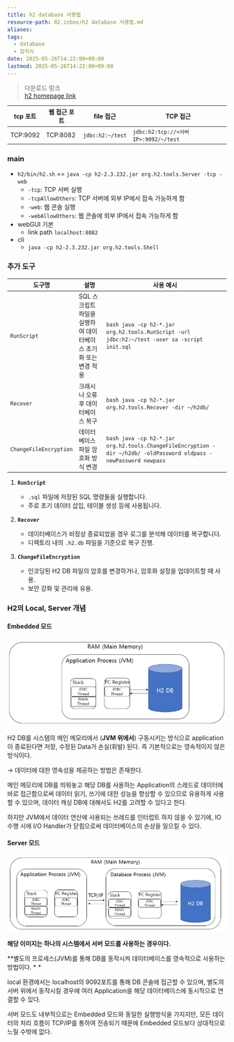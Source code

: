 ```yaml
---
title: h2 database 사용법
resource-path: 02.inbox/h2 database 사용법.md
aliases:
tags:
  - database
  - 잡지식
date: 2025-05-26T14:22:00+09:00
lastmod: 2025-05-26T14:22:00+09:00
---
```

> 다운로드 링크  
> [h2 homepage link](https://www.h2database.com/html/download.html)


| tcp 포트   | 웹 접근 포트  | file 접근          | TCP 접근                             |
| -------- | -------- | ---------------- | ---------------------------------- |
| TCP:9092 | TCP:8082 | `jdbc:h2:~/test` | `jdbc:h2:tcp://<서버IP>:9092/~/test` |




### main

- `h2/bin/h2.sh` == 	`java -cp h2-2.3.232.jar org.h2.tools.Server -tcp -web`
	- `-tcp`: TCP 서버 실행
	- `-tcpAllowOthers`: TCP 서버에 외부 IP에서 접속 가능하게 함
	- `-web`: 웹 콘솔 실행
	- `-webAllowOthers`: 웹 콘솔에 외부 IP에서 접속 가능하게 함
- webGUI 기본
	- link path `localhost:8082`
- cli
	- `java -cp h2-2.3.232.jar org.h2.tools.Shell`


### 추가 도구


| **도구명**              | **설명**                                  | **사용 예시**                                                                 |
|-------------------------|-------------------------------------------|------------------------------------------------------------------------------|
| `RunScript`             | SQL 스크립트 파일을 실행하여 데이터베이스 초기화 또는 변경 적용 | ```bash java -cp h2-*.jar org.h2.tools.RunScript -url jdbc:h2:~/test -user sa -script init.sql ``` |
| `Recover`               | 크래시나 오류 후 데이터베이스 복구         | ```bash java -cp h2-*.jar org.h2.tools.Recover -dir ~/h2db/ ```             |
| `ChangeFileEncryption`  | 데이터베이스 파일 암호화 방식 변경         | ```bash java -cp h2-*.jar org.h2.tools.ChangeFileEncryption -dir ~/h2db/ -oldPassword oldpass -newPassword newpass ``` |


1. **`RunScript`**
   - `.sql` 파일에 저장된 SQL 명령들을 실행합니다.
   - 주로 초기 데이터 삽입, 테이블 생성 등에 사용됩니다.

2. **`Recover`**
   - 데이터베이스가 비정상 종료되었을 경우 로그를 분석해 데이터를 복구합니다.
   - 디렉토리 내의 `.h2.db` 파일을 기준으로 복구 진행.

3. **`ChangeFileEncryption`**
   - 인코딩된 H2 DB 파일의 암호를 변경하거나, 암호화 설정을 업데이트할 때 사용.
   - 보안 강화 및 관리에 유용.


### H2의 Local, Server 개념

#### Embedded 모드

![](../08.media/20250526140513-image.png)


H2 DB를 시스템의 메인 메모리에서 (**JVM 위에서**) 구동시키는 방식으로 application이 종료된다면 저장, 수정된 Data가 손실(휘발) 된다. 즉 기본적으로는 영속적이지 않은 방식이다.  
  
→ 데이터에 대한 영속성을 제공하는 방법은 존재한다.  
  
메인 메모리에 DB를 띄워놓고 해당 DB를 사용하는 Application의 스레드로 데이터에 바로 접근함으로써 데이터 읽기, 쓰기에 대한 성능을 향상할 수 있으므로 유용하게 사용할 수 있으며, 데이터 캐싱 DB에 대해서도 H2를 고려할 수 있다고 한다.  

하지만 JVM에서 데이터 연산에 사용되는 쓰레드를 인터럽트 하지 않을 수 있기에, IO 수행 시에 I/O Handler가 닫힘으로써 데이터베이스의 손상을 일으킬 수 있다.  

#### Server 모드

![](../08.media/20250526140522-image.png)

**해당 이미지는 하나의 시스템에서 서버 모드를 사용하는 경우이다.**  

**별도의 프로세스(JVM)를 통해 DB를 동작시켜 데이터베이스를 영속적으로 사용하는 방법이다. * *

local 환경에서는 localhost의 9092포트를 통해 DB 콘솔에 접근할 수 있으며, 별도의 서버 위에서 동작시킬 경우에 여러 Application을 해당 데이터베이스에 동시적으로 연결할 수 있다.  

서버 모드도 내부적으로는 Embedded 모드와 동일한 실행방식을 가지지만, 모든 데이터의 처리 흐름이 TCP/IP를 통하여 전송되기 때문에 Embedded 모드보다 상대적으로 느릴 수밖에 없다.  

